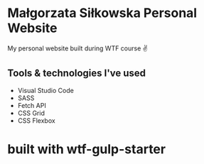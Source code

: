 # Małgorzata Siłkowska Personal Website

My personal website built during WTF course ✌

## Tools & technologies I've used

- Visual Studio Code
- SASS
- Fetch API
- CSS Grid
- CSS Flexbox

# built with wtf-gulp-starter
